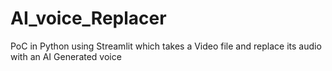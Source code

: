 # AI_voice_Replacer
PoC in Python using Streamlit which takes a Video file and replace its audio with an AI Generated voice
